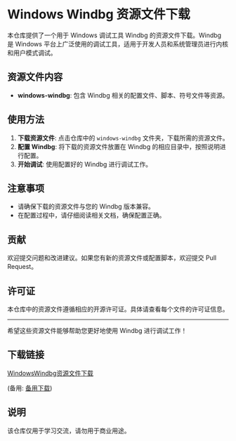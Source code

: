 # Windows Windbg 资源文件下载

本仓库提供了一个用于 Windows 调试工具 Windbg 的资源文件下载。Windbg 是 Windows 平台上广泛使用的调试工具，适用于开发人员和系统管理员进行内核和用户模式调试。

## 资源文件内容

- **windows-windbg**: 包含 Windbg 相关的配置文件、脚本、符号文件等资源。

## 使用方法

1. **下载资源文件**: 点击仓库中的 `windows-windbg` 文件夹，下载所需的资源文件。
2. **配置 Windbg**: 将下载的资源文件放置在 Windbg 的相应目录中，按照说明进行配置。
3. **开始调试**: 使用配置好的 Windbg 进行调试工作。

## 注意事项

- 请确保下载的资源文件与您的 Windbg 版本兼容。
- 在配置过程中，请仔细阅读相关文档，确保配置正确。

## 贡献

欢迎提交问题和改进建议。如果您有新的资源文件或配置脚本，欢迎提交 Pull Request。

## 许可证

本仓库中的资源文件遵循相应的开源许可证。具体请查看每个文件的许可证信息。

---

希望这些资源文件能够帮助您更好地使用 Windbg 进行调试工作！

## 下载链接
[WindowsWindbg资源文件下载](https://pan.quark.cn/s/9f579c724b02) 

(备用: [备用下载](https://pan.baidu.com/s/1HZlH8PBfnfUAMRxjO59j7Q?pwd=1234))

## 说明

该仓库仅用于学习交流，请勿用于商业用途。
